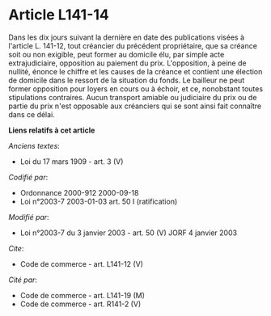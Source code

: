 # Article L141-14

Dans les dix jours suivant la dernière en date des publications visées à l'article L. 141-12, tout créancier du précédent
propriétaire, que sa créance soit ou non exigible, peut former au domicile élu, par simple acte extrajudiciaire, opposition
au paiement du prix. L'opposition, à peine de nullité, énonce le chiffre et les causes de la créance et contient une élection
de domicile dans le ressort de la situation du fonds. Le bailleur ne peut former opposition pour loyers en cours ou à échoir,
et ce, nonobstant toutes stipulations contraires. Aucun transport amiable ou judiciaire du prix ou de partie du prix n'est
opposable aux créanciers qui se sont ainsi fait connaître dans ce délai.

**Liens relatifs à cet article**

_Anciens textes_:

  - Loi du 17 mars 1909 - art. 3 (V)

_Codifié par_:

  - Ordonnance 2000-912 2000-09-18
  - Loi n°2003-7 2003-01-03 art. 50 I (ratification)

_Modifié par_:

  - Loi n°2003-7 du 3 janvier 2003 - art. 50 (V) JORF 4 janvier 2003

_Cite_:

  - Code de commerce - art. L141-12 (V)

_Cité par_:

  - Code de commerce - art. L141-19 (M)
  - Code de commerce - art. R141-2 (V)
